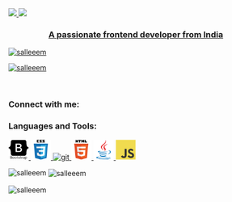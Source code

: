<div>
<a href="https://github.com/Salleeem">
<img loading="lazy" height="180em" src="https://github-readme-stats.vercel.app/api/top-langs/?username=Salleem&layout=compact&langs_count=7&theme=dracula"/>
<img loading="lazy" height="180em" src="https://github-readme-stats.vercel.app/api?username=Salleem&show_icons=true&theme=dracula&include_all_commits=true&count_private=true"/>
</div>

<h3 align="center">A passionate frontend developer from India</h3>

<p align="left"> <img src="https://komarev.com/ghpvc/?username=salleeem&label=Profile%20views&color=0e75b6&style=flat" alt="salleeem" /> </p>

<p align="left"> <a href="https://github.com/ryo-ma/github-profile-trophy"><img src="https://github-profile-trophy.vercel.app/?username=salleeem" alt="salleeem" /></a> </p>

<p align="left"> <a href="https://twitter.com/" target="blank"><img src="https://img.shields.io/twitter/follow/?logo=twitter&style=for-the-badge" alt="" /></a> </p>

<h3 align="left">Connect with me:</h3>
<p align="left">
</p>

<h3 align="left">Languages and Tools:</h3>
<p align="left"> <a href="https://getbootstrap.com" target="_blank" rel="noreferrer"> <img src="https://raw.githubusercontent.com/devicons/devicon/master/icons/bootstrap/bootstrap-plain-wordmark.svg" alt="bootstrap" width="40" height="40"/> </a> <a href="https://www.w3schools.com/css/" target="_blank" rel="noreferrer"> <img src="https://raw.githubusercontent.com/devicons/devicon/master/icons/css3/css3-original-wordmark.svg" alt="css3" width="40" height="40"/> </a> <a href="https://git-scm.com/" target="_blank" rel="noreferrer"> <img src="https://www.vectorlogo.zone/logos/git-scm/git-scm-icon.svg" alt="git" width="40" height="40"/> </a> <a href="https://www.w3.org/html/" target="_blank" rel="noreferrer"> <img src="https://raw.githubusercontent.com/devicons/devicon/master/icons/html5/html5-original-wordmark.svg" alt="html5" width="40" height="40"/> </a> <a href="https://www.java.com" target="_blank" rel="noreferrer"> <img src="https://raw.githubusercontent.com/devicons/devicon/master/icons/java/java-original.svg" alt="java" width="40" height="40"/> </a> <a href="https://developer.mozilla.org/en-US/docs/Web/JavaScript" target="_blank" rel="noreferrer"> <img src="https://raw.githubusercontent.com/devicons/devicon/master/icons/javascript/javascript-original.svg" alt="javascript" width="40" height="40"/> </a> </p>

<p><img align="left" src="https://github-readme-stats.vercel.app/api/top-langs?username=salleeem&show_icons=true&locale=en&layout=compact" alt="salleeem" /></p>

<p>&nbsp;<img align="center" src="https://github-readme-stats.vercel.app/api?username=salleeem&show_icons=true&locale=en" alt="salleeem" /></p>

<p><img align="center" src="https://github-readme-streak-stats.herokuapp.com/?user=salleeem&" alt="salleeem" /></p>
